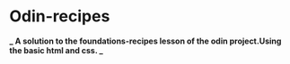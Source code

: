 # Odin-recipes

**_ A solution to the foundations-recipes lesson of the odin project.Using the basic html and css. _**
